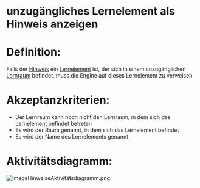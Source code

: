 # unzugängliches Lernelement als Hinweis anzeigen


# Definition:
Falls der [Hinweis](Adaptivitätshinweis-GE.md) ein [Lernelement](Lernelement-GE.md) ist, der sich in einem unzugänglichen [Lernraum](Lernraum-GE.md) befindet,
muss die Engine auf dieses Lernelement zu verweisen.

# Akzeptanzkriterien:
- Der Lernraum kann noch nicht den Lernraum, in dem sich das Lernelement befindet betreten
- Es wird der Raum genannt, in dem sich das Lernelement befindet
- Es wird der Name des Lernelements genannt

# Aktivitätsdiagramm:
![imageHinweiseAktivitätsdiagramm.png](imageEngineHinweiseAktivitätsdiagramm.png)
